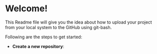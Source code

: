 # Welcome!

This Readme file will give you the idea about how to upload your project from your local system to the GitHub using git-bash.

Following are the steps to get started:

* **Create a new repository**:
